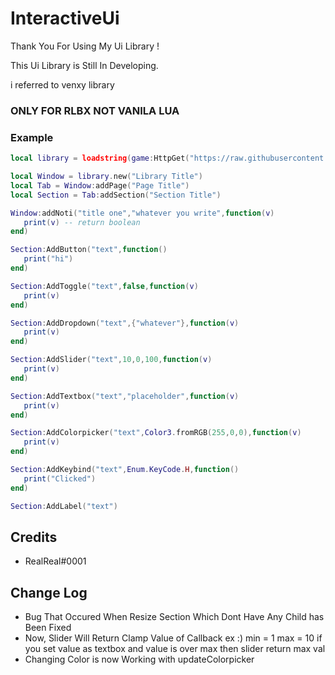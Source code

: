 # InteractiveUi

Thank You For Using My Ui Library !

This Ui Library is Still In Developing.

i referred to venxy library

### ONLY FOR RLBX NOT VANILA LUA

### Example

```lua
local library = loadstring(game:HttpGet("https://raw.githubusercontent.com/jiwonpaly/InteractiveUi/main/InteractiveUi.lua"))()

local Window = library.new("Library Title")
local Tab = Window:addPage("Page Title")
local Section = Tab:addSection("Section Title")

Window:addNoti("title one","whatever you write",function(v)
   print(v) -- return boolean
end)

Section:AddButton("text",function()
   print("hi")
end)

Section:AddToggle("text",false,function(v)
   print(v)
end)

Section:AddDropdown("text",{"whatever"},function(v)
   print(v)
end)

Section:AddSlider("text",10,0,100,function(v)
   print(v)
end)

Section:AddTextbox("text","placeholder",function(v)
   print(v)
end)

Section:AddColorpicker("text",Color3.fromRGB(255,0,0),function(v)
   print(v)
end)

Section:AddKeybind("text",Enum.KeyCode.H,function()
   print("Clicked")
end)

Section:AddLabel("text")

```
## Credits

- RealReal#0001

## Change Log

- Bug That Occured When Resize Section Which Dont Have Any Child has Been Fixed
- Now, Slider Will Return Clamp Value of Callback ex :) min = 1 max = 10 if you set value as textbox and value is over max then slider return max val
- Changing Color is now Working with updateColorpicker
